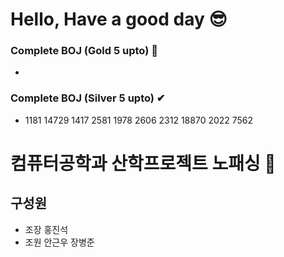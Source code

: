 # Hello, Have a good day 😎


### Complete BOJ (Gold 5 upto) 📌
- ~~~~~~~~~~~~~~~~~`

### Complete BOJ (Silver 5 upto) ✔
- 1181 14729 1417 2581 1978 2606 2312 18870 2022 7562





# 컴퓨터공학과 산학프로젝트 노패싱 🤠


## 구성원
- 조장 홍진석
- 조원 안근우 장병준
<!--
**ByeongJun-Jang/ByeongJun-Jang** is a ✨ _special_ ✨ repository because its `README.md` (this file) appears on your GitHub profile.

Here are some ideas to get you started:

- 🔭 I’m currently working on ...
- 🌱 I’m currently learning ...
- 👯 I’m looking to collaborate on ...
- 🤔 I’m looking for help with ...
- 💬 Ask me about ...
- 📫 How to reach me: ...
- 😄 Pronouns: ...
- ⚡ Fun fact: ...
-->
